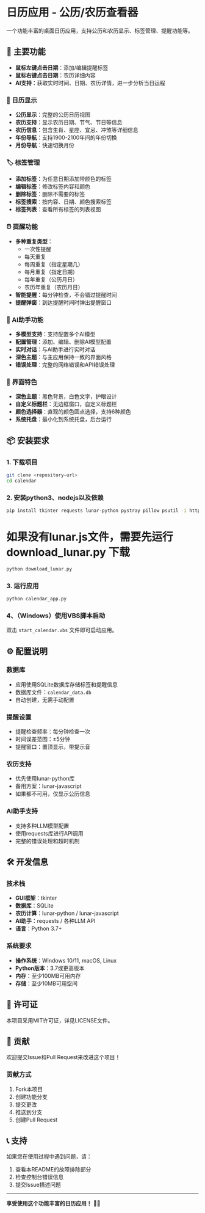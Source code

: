 # 日历应用 - 公历/农历查看器

一个功能丰富的桌面日历应用，支持公历和农历显示、标签管理、提醒功能等。

## 🌟 主要功能

- **鼠标左键点击日期**：添加/编辑提醒标签
- **鼠标右键点击日期**：农历详细内容
- **AI支持**：获取实时时间、日期、农历详情，进一步分析当日运程

### 📅 日历显示
- **公历显示**：完整的公历日历视图
- **农历支持**：显示农历日期、节气、节日等信息
- **农历信息**：包含生肖、星座、宜忌、冲煞等详细信息
- **年份导航**：支持1900-2100年间的年份切换
- **月份导航**：快速切换月份

### 🏷️ 标签管理
- **添加标签**：为任意日期添加带颜色的标签
- **编辑标签**：修改标签内容和颜色
- **删除标签**：删除不需要的标签
- **标签搜索**：按内容、日期、颜色搜索标签
- **标签列表**：查看所有标签的列表视图

### ⏰ 提醒功能
- **多种重复类型**：
  - 一次性提醒
  - 每天重复
  - 每周重复（指定星期几）
  - 每月重复（指定日期）
  - 每年重复（公历月日）
  - 农历年重复（农历月日）
- **智能提醒**：每分钟检查，不会错过提醒时间
- **提醒弹窗**：到达提醒时间时弹出提醒窗口

### 🤖 AI助手功能
- **多模型支持**：支持配置多个AI模型
- **配置管理**：添加、编辑、删除AI模型配置
- **实时对话**：与AI助手进行实时对话
- **深色主题**：与主应用保持一致的界面风格
- **错误处理**：完整的网络错误和API错误处理

### 🎨 界面特色
- **深色主题**：黑色背景，白色文字，护眼设计
- **自定义标题栏**：无边框窗口，自定义标题栏
- **颜色选择器**：直观的颜色圆点选择，支持6种颜色
- **系统托盘**：最小化到系统托盘，后台运行

## 📦 安装要求



### 1. 下载项目
```bash
git clone <repository-url>
cd calendar
```
### 2. 安装python3、nodejs以及依赖
```bash
pip install tkinter requests lunar-python pystray pillow psutil -i https://pypi.tuna.tsinghua.edu.cn/simple
```
# 如果没有lunar.js文件，需要先运行 download_lunar.py 下载
```bash
python download_lunar.py
```
### 3. 运行应用
```bash
python calendar_app.py
```
### 4、（Windows）使用VBS脚本启动
双击 `start_calendar.vbs` 文件即可启动应用。


## ⚙️ 配置说明

### 数据库
- 应用使用SQLite数据库存储标签和提醒信息
- 数据库文件：`calendar_data.db`
- 自动创建，无需手动配置

### 提醒设置
- 提醒检查频率：每分钟检查一次
- 时间误差范围：±5分钟
- 提醒窗口：置顶显示，带提示音

### 农历支持
- 优先使用lunar-python库
- 备用方案：lunar-javascript
- 如果都不可用，仅显示公历信息

### AI助手支持
- 支持多种LLM模型配置
- 使用requests库进行API调用
- 完整的错误处理和超时机制




## 🛠️ 开发信息

### 技术栈
- **GUI框架**：tkinter
- **数据库**：SQLite
- **农历计算**：lunar-python / lunar-javascript
- **AI助手**：requests / 各种LLM API
- **语言**：Python 3.7+

### 系统要求
- **操作系统**：Windows 10/11, macOS, Linux
- **Python版本**：3.7或更高版本
- **内存**：至少100MB可用内存
- **存储**：至少10MB可用空间

## 📄 许可证

本项目采用MIT许可证，详见LICENSE文件。

## 🤝 贡献

欢迎提交Issue和Pull Request来改进这个项目！

### 贡献方式
1. Fork本项目
2. 创建功能分支
3. 提交更改
4. 推送到分支
5. 创建Pull Request

## 📞 支持

如果您在使用过程中遇到问题，请：
1. 查看本README的故障排除部分
2. 检查控制台错误信息
3. 提交Issue描述问题

---

**享受使用这个功能丰富的日历应用！** 📅✨ 